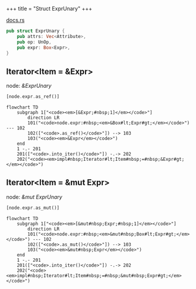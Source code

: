 +++
title = "Struct ExprUnary"
+++

[docs.rs](https://docs.rs/syn/latest/syn/struct.ExprUnary.html)

```rust
pub struct ExprUnary {
    pub attrs: Vec<Attribute>,
    pub op: UnOp,
    pub expr: Box<Expr>,
}
```

## Iterator<Item = &Expr>

node: *&ExprUnary*

```rust
[node.expr.as_ref()]
```

```mermaid
flowchart TD
    subgraph 1["<code><em>[&Expr;#nbsp;1]</em></code>"]
        direction LR
        101("<code>node.expr:#nbsp;<em>&Box#lt;Expr#gt;</em></code>") --- 102
        102(["<code>.as_ref()</code>"]) --> 103
        103("<code><em>&Expr</em></code>")
    end
    1 -.- 201
    201(["<code>.into_iter()</code>"]) -.-> 202
    202("<code><em>impl#nbsp;Iterator#lt;Item#nbsp;=#nbsp;&Expr#gt;</em></code>")
```

## Iterator<Item = &mut Expr>

node: *&mut ExprUnary*

```rust
[node.expr.as_mut()]
```

```mermaid
flowchart TD
    subgraph 1["<code><em>[&mut#nbsp;Expr;#nbsp;1]</em></code>"]
        direction LR
        101("<code>node.expr:#nbsp;<em>&mut#nbsp;Box#lt;Expr#gt;</em></code>") --- 102
        102(["<code>.as_mut()</code>"]) --> 103
        103("<code><em>&mut#nbsp;Expr</em></code>")
    end
    1 -.- 201
    201(["<code>.into_iter()</code>"]) -.-> 202
    202("<code><em>impl#nbsp;Iterator#lt;Item#nbsp;=#nbsp;&mut#nbsp;Expr#gt;</em></code>")
```
